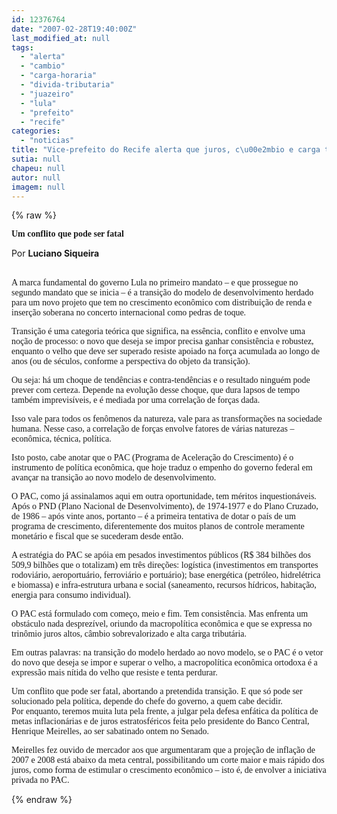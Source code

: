 ```yaml
---
id: 12376764
date: "2007-02-28T19:40:00Z"
last_modified_at: null
tags:
  - "alerta"
  - "cambio"
  - "carga-horaria"
  - "divida-tributaria"
  - "juazeiro"
  - "lula"
  - "prefeito"
  - "recife"
categories:
  - "noticias"
title: "Vice-prefeito do Recife alerta que juros, c\u00e2mbio e carga tribut\u00e1ria podem sabotar PAC de Lula"
sutia: null
chapeu: null
autor: null
imagem: null
---
```

{% raw %}
<p><P><FONT face=Verdana><STRONG>Um conflito que pode ser fatal</STRONG></FONT></P></p>
<p><P>Por <STRONG>Luciano Siqueira</STRONG></P></p>
<p><P><BR><FONT face=Verdana>A marca fundamental do governo Lula no primeiro mandato – e que prossegue no segundo mandato que se inicia – é a transição do modelo de desenvolvimento herdado para um novo projeto que tem no crescimento econômico com distribuição de renda e inserção soberana no concerto internacional como pedras de toque. <BR></FONT></P></p>
<p><P><FONT face=Verdana>Transição é uma categoria teórica que significa, na essência, conflito e envolve uma noção de processo: o novo que deseja se impor precisa ganhar consistência e robustez, enquanto o velho que deve ser superado resiste apoiado na força acumulada ao longo de anos (ou de séculos, conforme a perspectiva do objeto da transição). <BR></FONT></P></p>
<p><P><FONT face=Verdana>Ou seja: há um choque de tendências e contra-tendências e o resultado ninguém pode prever com certeza. Depende na evolução desse choque, que dura lapsos de tempo também imprevisíveis, e é mediada por uma correlação de forças dada.<BR></FONT></P></p>
<p><P><FONT face=Verdana>Isso vale para todos os fenômenos da natureza, vale para as transformações na sociedade humana. Nesse caso, a correlação de forças envolve fatores de várias naturezas – econômica, técnica, política.<BR></FONT></P></p>
<p><P><FONT face=Verdana>Isto posto, cabe anotar que o PAC (Programa de Aceleração do Crescimento) é o instrumento de política econômica, que hoje traduz o empenho do governo federal em avançar na transição ao novo modelo de desenvolvimento. <BR></FONT></P></p>
<p><P><FONT face=Verdana>O PAC, como já assinalamos aqui em outra oportunidade, tem méritos inquestionáveis. Após o PND (Plano Nacional de Desenvolvimento), de 1974-1977 e do Plano Cruzado, de 1986 – após vinte anos, portanto – é a primeira tentativa de dotar o país de um programa de crescimento, diferentemente dos muitos planos de controle meramente monetário e fiscal que se sucederam desde então. <BR></FONT></P></p>
<p><P><FONT face=Verdana>A estratégia do PAC se apóia em pesados investimentos públicos (R$ 384 bilhões dos 509,9 bilhões que o totalizam) em três direções: logística (investimentos em transportes rodoviário, aeroportuário, ferroviário e portuário); base energética (petróleo, hidrelétrica e biomassa) e infra-estrutura urbana e social (saneamento, recursos hídricos, habitação, energia para consumo individual). <BR></FONT></P></p>
<p><P><FONT face=Verdana>O PAC está formulado com começo, meio e fim. Tem consistência. Mas enfrenta um obstáculo nada desprezível, oriundo da macropolítica econômica e que se expressa no trinômio juros altos, câmbio sobrevalorizado e alta carga tributária.<BR></FONT></P></p>
<p><P><FONT face=Verdana>Em outras palavras: na transição do modelo herdado ao novo modelo, se o PAC é o vetor do novo que deseja se impor e superar o velho, a macropolítica econômica ortodoxa é a expressão mais nítida do velho que resiste e tenta perdurar. <BR></FONT></P></p>
<p><P><FONT face=Verdana>Um conflito que pode ser fatal, abortando a pretendida transição. E que só pode ser solucionado pela política, depende do chefe do governo, a quem cabe decidir.<BR>Por enquanto, teremos muita luta pela frente, a julgar pela defesa enfática da política de metas inflacionárias e de juros estratosféricos feita pelo presidente do Banco Central, Henrique Meirelles, ao ser sabatinado ontem no Senado. <BR></FONT></P></p>
<p><P><FONT face=Verdana>Meirelles fez ouvido de mercador aos que argumentaram que a projeção de inflação de 2007 e 2008 está abaixo da meta central, possibilitando um corte maior e mais rápido dos juros, como forma de estimular o crescimento econômico – isto é, de envolver a iniciativa privada no PAC.</FONT></P> </p>
{% endraw %}